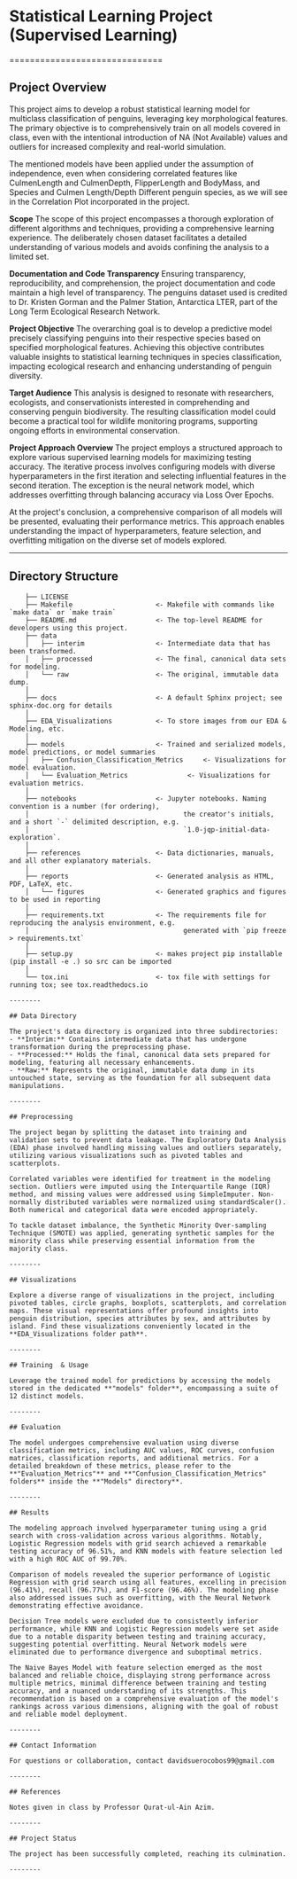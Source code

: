 

# Statistical Learning Project (Supervised Learning)

==============================

## Project Overview
This project aims to develop a robust statistical learning model for multiclass classification of penguins, leveraging key morphological features. The primary objective is to comprehensively train on all models covered in class, even with the intentional introduction of NA (Not Available) values and outliers for increased complexity and real-world simulation.

The mentioned models have been applied under the assumption of independence, even when considering correlated features like CulmenLength and CulmenDepth, FlipperLength and BodyMass, and Species and Culmen Length/Depth Different penguin species, as we will see in the Correlation Plot incorporated in the project. 

**Scope**
The scope of this project encompasses a thorough exploration of different algorithms and techniques, providing a comprehensive learning experience. The deliberately chosen dataset facilitates a detailed understanding of various models and avoids confining the analysis to a limited set.

**Documentation and Code Transparency**
Ensuring transparency, reproducibility, and comprehension, the project documentation and code maintain a high level of transparency. The penguins dataset used is credited to Dr. Kristen Gorman and the Palmer Station, Antarctica LTER, part of the Long Term Ecological Research Network.

**Project Objective**
The overarching goal is to develop a predictive model precisely classifying penguins into their respective species based on specified morphological features. Achieving this objective contributes valuable insights to statistical learning techniques in species classification, impacting ecological research and enhancing understanding of penguin diversity.

**Target Audience**
This analysis is designed to resonate with researchers, ecologists, and conservationists interested in comprehending and conserving penguin biodiversity. The resulting classification model could become a practical tool for wildlife monitoring programs, supporting ongoing efforts in environmental conservation.

**Project Approach Overview**
The project employs a structured approach to explore various supervised learning models for maximizing testing accuracy. The iterative process involves configuring models with diverse hyperparameters in the first iteration and selecting influential features in the second iteration. The exception is the neural network model, which addresses overfitting through balancing accuracy via Loss Over Epochs.

At the project's conclusion, a comprehensive comparison of all models will be presented, evaluating their performance metrics. This approach enables understanding the impact of hyperparameters, feature selection, and overfitting mitigation on the diverse set of models explored.

------------

## Directory Structure

```plaintext
    ├── LICENSE
    ├── Makefile           			 <- Makefile with commands like `make data` or `make train`
    ├── README.md          			 <- The top-level README for developers using this project.
    ├── data
    │   ├── interim       			 <- Intermediate data that has been transformed.
    │   ├── processed     			 <- The final, canonical data sets for modeling.
    │   └── raw           			 <- The original, immutable data dump.
    │
    ├── docs             			 <- A default Sphinx project; see sphinx-doc.org for details
    │
    ├── EDA_Visualizations 			 <- To store images from our EDA & Modeling, etc.
    │
    ├── models             			 <- Trained and serialized models, model predictions, or model summaries
    │   ├── Confusion_Classification_Metrics     <- Visualizations for model evaluation.
    │   └── Evaluation_Metrics            	 <- Visualizations for evaluation metrics.
    │
    ├── notebooks         			 <- Jupyter notebooks. Naming convention is a number (for ordering),
    │                        			    the creator's initials, and a short `-` delimited description, e.g.
    │                         			    `1.0-jqp-initial-data-exploration`.
    │
    ├── references         			 <- Data dictionaries, manuals, and all other explanatory materials.
    │
    ├── reports            			 <- Generated analysis as HTML, PDF, LaTeX, etc.
    │   └── figures        			 <- Generated graphics and figures to be used in reporting
    │
    ├── requirements.txt   			 <- The requirements file for reproducing the analysis environment, e.g.
    │                        			    generated with `pip freeze > requirements.txt`
    │
    ├── setup.py          			 <- makes project pip installable (pip install -e .) so src can be imported
    │
    └── tox.ini            			 <- tox file with settings for running tox; see tox.readthedocs.io

--------

## Data Directory

The project's data directory is organized into three subdirectories:
- **Interim:** Contains intermediate data that has undergone transformation during the preprocessing phase.
- **Processed:** Holds the final, canonical data sets prepared for modeling, featuring all necessary enhancements.
- **Raw:** Represents the original, immutable data dump in its untouched state, serving as the foundation for all subsequent data manipulations.

--------

## Preprocessing

The project began by splitting the dataset into training and validation sets to prevent data leakage. The Exploratory Data Analysis (EDA) phase involved handling missing values and outliers separately, utilizing various visualizations such as pivoted tables and scatterplots. 

Correlated variables were identified for treatment in the modeling section. Outliers were imputed using the Interquartile Range (IQR) method, and missing values were addressed using SimpleImputer. Non-normally distributed variables were normalized using standardScaler(). Both numerical and categorical data were encoded appropriately. 

To tackle dataset imbalance, the Synthetic Minority Over-sampling Technique (SMOTE) was applied, generating synthetic samples for the minority class while preserving essential information from the majority class.

--------

## Visualizations

Explore a diverse range of visualizations in the project, including pivoted tables, circle graphs, boxplots, scatterplots, and correlation maps. These visual representations offer profound insights into penguin distribution, species attributes by sex, and attributes by island. Find these visualizations conveniently located in the **EDA_Visualizations folder path**.

--------

## Training  & Usage

Leverage the trained model for predictions by accessing the models stored in the dedicated **"models" folder**, encompassing a suite of 12 distinct models.

--------

## Evaluation

The model undergoes comprehensive evaluation using diverse classification metrics, including AUC values, ROC curves, confusion matrices, classification reports, and additional metrics. For a detailed breakdown of these metrics, please refer to the **"Evaluation_Metrics"** and **"Confusion_Classification_Metrics" folders** inside the **"Models" directory**.

--------

## Results

The modeling approach involved hyperparameter tuning using a grid search with cross-validation across various algorithms. Notably, Logistic Regression models with grid search achieved a remarkable testing accuracy of 96.51%, and KNN models with feature selection led with a high ROC AUC of 99.70%.

Comparison of models revealed the superior performance of Logistic Regression with grid search using all features, excelling in precision (96.41%), recall (96.77%), and F1-score (96.46%). The modeling phase also addressed issues such as overfitting, with the Neural Network demonstrating effective avoidance.

Decision Tree models were excluded due to consistently inferior performance, while KNN and Logistic Regression models were set aside due to a notable disparity between testing and training accuracy, suggesting potential overfitting. Neural Network models were eliminated due to performance divergence and suboptimal metrics.

The Naive Bayes Model with feature selection emerged as the most balanced and reliable choice, displaying strong performance across multiple metrics, minimal difference between training and testing accuracy, and a nuanced understanding of its strengths. This recommendation is based on a comprehensive evaluation of the model's rankings across various dimensions, aligning with the goal of robust and reliable model deployment.

--------

## Contact Information

For questions or collaboration, contact davidsuerocobos99@gmail.com

--------

## References

Notes given in class by Professor Qurat-ul-Ain Azim.

--------

## Project Status

The project has been successfully completed, reaching its culmination.

--------

